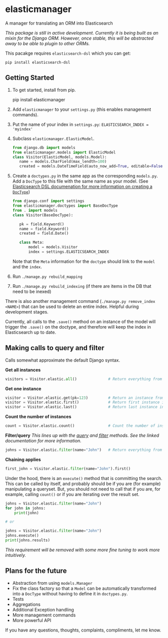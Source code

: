 # elasticmanager
A manager for translating an ORM into Elasticsearch

*This package is still in active development. Currently it is being built as an mixin for the Django ORM. However, once stable, this will be abstracted away to be able to plugin to other ORMs.*

This pacakge requires `elasticsearch-dsl` which you can get:

    pip install elasticsearch-dsl

## Getting Started

1. To get started, install from pip.

    pip install elasticmanager

1. Add `elasticmanager` to your `settings.py` (this enables management commands).
1. Put the name of your index in `settings.py`: `ELASTICSEARCH_INDEX = 'myindex'`
1. Subclass `elasticmanager.ElasticModel`.

    ```python
    from django.db import models
    from elasticmanager.models import ElasticModel
    class Visitor(ElasticModel, models.Model):
       name = models.CharField(max_lendth=100)
       created = models.DateTimeField(auto_now_add=True, editable=False)
    ```


1. Create a `doctypes.py` in the same app as the corresponding `models.py`.
   Add a `DocType` to this file with the same name as your model. (See [Elasticsearch DSL documenation for more information on creating a `DocType`](https://elasticsearch-dsl.readthedocs.io/en/latest/persistence.html#doctype))

    ```python
    from django.conf import settings
    from elasticmanager.doctypes import BaseDocType
    from . import models
    class Visitor(BaseDocType):

       pk = field.Keyword()
       name = field.Keyword()
       created = field.Date()

       class Meta:
           model = models.Visitor
           index = settings.ELASTICSEARCH_INDEX
    ```


   Note that the `Meta` information for the `doctype` should link to the `model` and the `index`.

1. Run `./manage.py rebuild_mapping`
1. Run `./manage.py rebuild_indexing` (if there are items in the DB that need to be inexed)

There is also another management command (`./manage.py remove_index <NAME>`) that can be used to delete an entire index. Helpful during development stages.

Currently, all calls to the `.save()` method on an instance of the model will trigger the `.save()` on the doctype, and therefore will keep the index in Elasticsearch up to date.

## Making calls to query and filter

Calls somewhat approximate the default Django syntax.

**Get all instances**

```python
visitors = Visitor.elastic.all()              # Return everything from Elasticsearch
```

**Get one instance**

```python
visitor = Visitor.elastic.get(pk=123)         # Return an instance from Elasticsearch given a specific key
visitor = Visitor.elastic.first()             # Return first instance in a queryset
visitor = Visitor.elastic.last()              # Return last instance in a queryset
```

**Count the number of instances**

```python
count = Visitor.elastic.count()               # Count the number of instances in a queryset
```

**Filter/query** *This lines up with the [query](https://elasticsearch-dsl.readthedocs.io/en/latest/search_dsl.html#queries) and [filter](https://elasticsearch-dsl.readthedocs.io/en/latest/search_dsl.html#filters) methods. See the linked documentation for more information.*

```python
johns = Visitor.elastic.filter(name="John")   # Return everything from Elasticsearch
```

**Chaining applies**

```python
first_john = Visitor.elastic.filter(name="John").first()
```

Under the hood, there is an `execute()` method that is committing the search. This can be called by itself, and probably should be if you are (for example) manipulating a queryset. But, you should not need to call that if you are, for example, calling `count()` or if you are iterating over the result set.

```python
johns = Visitor.elastic.filter(name="John")
for john in johns:
    print(john)

# or

johns = Visitor.elastic.filter(name="John")
johns.execute()
print(johns.results)
```

*This requirement will be removed with some more fine tuning to work more intuitively.*

## Plans for the future

- Abstraction from using `models.Manager`
- Fix the class factory so that a `Model` can be automatically transformed into a `DocType` without having to define it in `doctypes.py`.
- Tests
- Aggregations
- Additional Exception handling
- More management commands
- More powerful API

If you have any questions, thoughts, complaints, compliments, let me know.